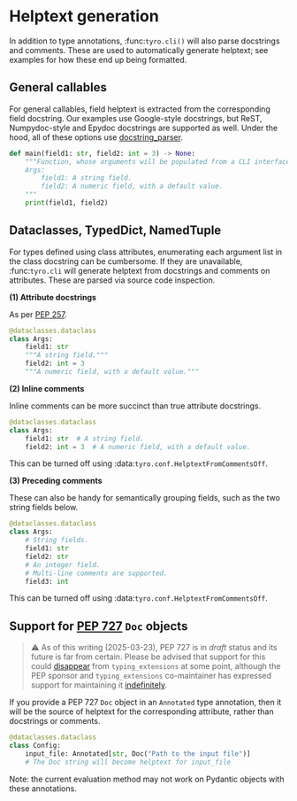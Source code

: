 # Helptext generation
In addition to type annotations, :func:`tyro.cli()` will also parse docstrings
and comments. These are used to automatically generate helptext; see examples
for how these end up being formatted.

## General callables
For general callables, field helptext is extracted from the corresponding field
docstring. Our examples use Google-style docstrings, but ReST, Numpydoc-style
and Epydoc docstrings are supported as well. Under the hood, all of these
options use [docstring_parser](https://github.com/rr-/docstring_parser).

```python
def main(field1: str, field2: int = 3) -> None:
    """Function, whose arguments will be populated from a CLI interface.
    Args:
        field1: A string field.
        field2: A numeric field, with a default value.
    """
    print(field1, field2)
```

## Dataclasses, TypedDict, NamedTuple
For types defined using class attributes, enumerating each argument list in the
class docstring can be cumbersome. If they are unavailable, :func:`tyro.cli`
will generate helptext from docstrings and comments on attributes. These are
parsed via source code inspection.

**(1) Attribute docstrings**

As per [PEP 257](https://peps.python.org/pep-0257/#what-is-a-docstring).

```python
@dataclasses.dataclass
class Args:
    field1: str
    """A string field."""
    field2: int = 3
    """A numeric field, with a default value."""
```

**(2) Inline comments**

Inline comments can be more succinct than true attribute docstrings.

```python
@dataclasses.dataclass
class Args:
    field1: str  # A string field.
    field2: int = 3  # A numeric field, with a default value.
```

This can be turned off using :data:`tyro.conf.HelptextFromCommentsOff`.

**(3) Preceding comments**

These can also be handy for semantically grouping fields, such as the two string
fields below.

```python
@dataclasses.dataclass
class Args:
    # String fields.
    field1: str
    field2: str
    # An integer field.
    # Multi-line comments are supported.
    field3: int
```

This can be turned off using :data:`tyro.conf.HelptextFromCommentsOff`.

## Support for [PEP 727](https://peps.python.org/pep-0727/) `Doc` objects

> ⚠️  As of this writing (2025-03-23), PEP 727 is in *draft* status and its
> future is far from certain. Please be advised that support for this could
> [disappear](https://github.com/python/typing_extensions/issues/443) from
> `typing_extensions` at some point, although the PEP sponsor and
> `typing_extensions` co-maintainer has expressed support for maintaining it
> [indefinitely](https://discuss.python.org/t/pep-727-documentation-metadata-in-typing/32566/183).

If you provide a PEP 727 `Doc` object in an `Annotated` type annotation,
then it will be the source of helptext for the corresponding attribute,
rather than docstrings or comments.

```python
@dataclasses.dataclass
class Config:
    input_file: Annotated[str, Doc("Path to the input file")]
    # The Doc string will become helptext for input_file
```

Note: the current evaluation method may not work on Pydantic objects
with these annotations.
